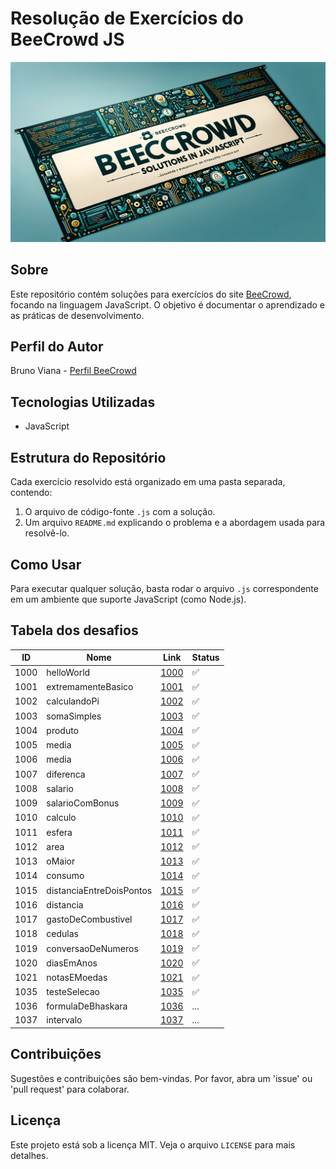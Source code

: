 # Resolução de Exercícios do BeeCrowd JS
![Banner BeeCrowd Solutions](99-imgs/banner.png)

## Sobre
Este repositório contém soluções para exercícios do site [BeeCrowd](https://www.beecrowd.com.br/), focando na linguagem JavaScript. O objetivo é documentar o aprendizado e as práticas de desenvolvimento.

## Perfil do Autor
Bruno Viana - [Perfil BeeCrowd](https://www.beecrowd.com.br/judge/pt/profile/120201)

## Tecnologias Utilizadas
- JavaScript

## Estrutura do Repositório
Cada exercício resolvido está organizado em uma pasta separada, contendo:
1. O arquivo de código-fonte `.js` com a solução.
2. Um arquivo `README.md` explicando o problema e a abordagem usada para resolvê-lo.

## Como Usar
Para executar qualquer solução, basta rodar o arquivo `.js` correspondente em um ambiente que suporte JavaScript (como Node.js).

## Tabela dos desafios 

| ID   | Nome              | Link                                                                                                                      | Status |
|------|-------------------|---------------------------------------------------------------------------------------------------------------------------|--------|
| 1000 | helloWorld | [1000](https://github.com/fbrunoviana/javascript-beecrowd/tree/main/00-Iniciante/1000-helloWorld) | ✅ |
| 1001 | extremamenteBasico | [1001](https://github.com/fbrunoviana/javascript-beecrowd/tree/main/00-Iniciante/1001-extremamenteBasico) | ✅ |
| 1002 | calculandoPi | [1002](https://github.com/fbrunoviana/javascript-beecrowd/tree/main/00-Iniciante/1002-calculandoPi) | ✅ |
| 1003 | somaSimples | [1003](https://github.com/fbrunoviana/javascript-beecrowd/tree/main/00-Iniciante/1003-somaSimples) | ✅ |
| 1004 | produto | [1004](https://github.com/fbrunoviana/javascript-beecrowd/tree/main/00-Iniciante/1004-produto) | ✅ |
| 1005 | media | [1005](https://github.com/fbrunoviana/javascript-beecrowd/tree/main/00-Iniciante/1005-media) | ✅ |
| 1006 | media | [1006](https://github.com/fbrunoviana/javascript-beecrowd/tree/main/00-Iniciante/1006-media) | ✅ |
| 1007 | diferenca | [1007](https://github.com/fbrunoviana/javascript-beecrowd/tree/main/00-Iniciante/1007-diferenca) | ✅ |
| 1008 | salario | [1008](https://github.com/fbrunoviana/javascript-beecrowd/tree/main/00-Iniciante/1008-salario) | ✅ |
| 1009 | salarioComBonus | [1009](https://github.com/fbrunoviana/javascript-beecrowd/tree/main/00-Iniciante/1009-salarioComBonus) | ✅ |
| 1010 | calculo | [1010](https://github.com/fbrunoviana/javascript-beecrowd/tree/main/00-Iniciante/1010-calculo) | ✅ |
| 1011 | esfera | [1011](https://github.com/fbrunoviana/javascript-beecrowd/tree/main/00-Iniciante/1011-esfera) | ✅ |
| 1012 | area | [1012](https://github.com/fbrunoviana/javascript-beecrowd/tree/main/00-Iniciante/1012-area) | ✅ |
| 1013 | oMaior | [1013](https://github.com/fbrunoviana/javascript-beecrowd/tree/main/00-Iniciante/1013-oMaior) | ✅ |
| 1014 | consumo | [1014](https://github.com/fbrunoviana/javascript-beecrowd/tree/main/00-Iniciante/1014-consumo) | ✅ |
| 1015 | distanciaEntreDoisPontos | [1015](https://github.com/fbrunoviana/javascript-beecrowd/tree/main/00-Iniciante/1015-distanciaEntreDoisPontos) | ✅ |
| 1016 | distancia | [1016](https://github.com/fbrunoviana/javascript-beecrowd/tree/main/00-Iniciante/1016-distancia) | ✅ |
| 1017 | gastoDeCombustivel | [1017](https://github.com/fbrunoviana/javascript-beecrowd/tree/main/00-Iniciante/1017-gastoDeCombustivel) | ✅ |
| 1018 | cedulas | [1018](https://github.com/fbrunoviana/javascript-beecrowd/tree/main/00-Iniciante/1018-cedulas) | ✅ |
| 1019 | conversaoDeNumeros | [1019](https://github.com/fbrunoviana/javascript-beecrowd/tree/main/00-Iniciante/1019-conversaoDeNumeros) | ✅ |
| 1020 | diasEmAnos | [1020](https://github.com/fbrunoviana/javascript-beecrowd/tree/main/00-Iniciante/1020-diasEmAnos) | ✅ |
| 1021 | notasEMoedas | [1021](https://github.com/fbrunoviana/javascript-beecrowd/tree/main/00-Iniciante/1021-notasEMoedas) | ✅ |
| 1035 | testeSelecao | [1035](https://github.com/fbrunoviana/javascript-beecrowd/tree/main/00-Iniciante/1035-testeSelecao) | ✅ |
| 1036 | formulaDeBhaskara | [1036](https://github.com/fbrunoviana/javascript-beecrowd/tree/main/00-Iniciante/1036-formulaDeBhaskara) | ... |
| 1037 | intervalo | [1037](https://github.com/fbrunoviana/javascript-beecrowd/tree/main/00-Iniciante/1037-intervalo) | ... |

## Contribuições
Sugestões e contribuições são bem-vindas. Por favor, abra um 'issue' ou 'pull request' para colaborar.

## Licença
Este projeto está sob a licença MIT. Veja o arquivo `LICENSE` para mais detalhes.